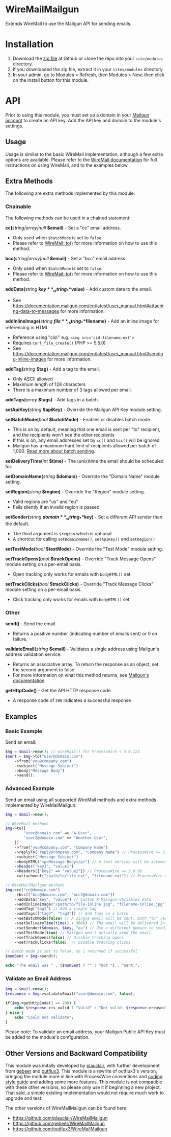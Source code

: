 # WireMailMailgun
Extends WireMail to use the Mailgun API for sending emails.

# Installation
1. Download the [zip file](https://github.com/chriswthomson/WireMailMailgun/archive/master.zip) at Github or clone the repo into your `site/modules` directory.
2. If you downloaded the zip file, extract it in your `sites/modules` directory.
3. In your admin, go to Modules > Refresh, then Modules > New, then click on the Install button for this module.

# API
Prior to using this module, you must set up a domain in your [Mailgun account](https://app.mailgun.com/app/domains) to create an API key. Add the API key and domain to the module's settings.

## Usage
Usage is similar to the basic WireMail implementation, although a few extra options are available. Please refer to the [WireMail documentation](https://processwire.com/api/ref/wire-mail/) for full instructions on using WireMail, and to the examples below.

## Extra Methods
The following are extra methods implemented by this module:

### Chainable
The following methods can be used in a chained statement:

**cc(**_string|array|null_ **$email)** - Set a "cc" email address.
- Only used when `$batchMode` is set to `false`.
- Please refer to [WireMail::to()](https://processwire.com/api/ref/wire-mail/to/) for more information on how to use this method.

**bcc(**_string|array|null_ **$email)** - Set a "bcc" email address.
- Only used when `$batchMode` is set to `false`.
- Please refer to [WireMail::to()](https://processwire.com/api/ref/wire-mail/to/) for more information on how to use this method.

**addData(**_string_ **$key**, _string_ **$value)** - Add custom data to the email.
- See https://documentation.mailgun.com/en/latest/user_manual.html#attaching-data-to-messages for more information.

**addInlineImage(**_string_ **$file**, _string_ **$filename)** - Add an inline image for referencing in HTML
- Reference using "cid:" e.g. `<img src='cid:filename.ext'>`
- Requires `curl_file_create()` (PHP >= 5.5.0)
- See https://documentation.mailgun.com/en/latest/user_manual.html#sending-inline-images for more information.

**addTag(**_string_ **$tag)** - Add a tag to the email.
- Only ASCII allowed
- Maximum length of 128 characters
- There is a maximum number of 3 tags allowed per email.

**addTags(**_array_ **$tags)** - Add tags in a batch.

**setApiKey(**_string_ **$apiKey)** - Override the Mailgun API Key module setting.

**setBatchMode(**_bool_ **$batchMode)** - Enables or disables batch mode.
- This is on by default, meaning that one email is sent per "to" recipient, and the recipients won't see the other recipients
- If this is on, any email addresses set by `cc()` and `bcc()` will be ignored
-  Mailgun has a maximum hard limit of recipients allowed per batch of 1,000. [Read more about batch sending](https://documentation.mailgun.com/user_manual.html#batch-sending).

**setDeliveryTime(**_int_ **$time)** - The (unix)time the email should be scheduled for.

**setDomainName(**_string_ **$domain)** - Override the "Domain Name" module setting.

**setRegion(**_string_ **$region)** - Override the "Region" module setting.
- Valid regions are "us" and "eu"
- Fails silently if an invalid region is passed

**setSender(**_string_ **$domain**, _string_ **$key)** - Set a different API sender than the default.
- The third argument is `$region` which is optional
- A shortcut for calling `setDomainName()`, `setApiKey()` and `setRegion()`

**setTestMode(**_bool_ **$testMode)** - Override the "Test Mode" module setting.

**setTrackOpens(**_bool_ **$trackOpens)** - Override "Track Message Opens" module setting on a per-email basis.
- Open tracking only works for emails with `bodyHTML()` set

**setTrackClicks(**_bool_ **$trackClicks)** - Override "Track Message Clicks" module setting on a per-email basis.
- Click tracking only works for emails with `bodyHTML()` set

### Other

**send()** - Send the email.
- Returns a positive number (indicating number of emails sent) or 0 on failure.

**validateEmail(**_string_ **$email)** - Validates a single address using Mailgun's address validation service.
- Returns an associative array. To return the response as an object, set the second argument to false
- For more information on what this method returns, see [Mailgun's documentation](https://documentation.mailgun.com/api-email-validation.html#email-validation).

**getHttpCode()** - Get the API HTTP response code.
- A response code of `200` indicates a successful response

## Examples

### Basic Example
Send an email:

```php
$mg = $mail->new(); // wireMail() for ProcessWire < 3.0.123
$sent = $mg->to("user@domain.com")
	->from("you@company.com")
	->subject("Message Subject")
	->body("Message Body")
	->send();
```

### Advanced Example
Send an email using all supported WireMail methods and extra methods implemented by WireMailMailgun:
```php
$mg = $mail->new();

// WireMail methods
$mg->to([
		"user@domain.com" => "A User",
		"user2@domain.com" => "Another User",
	])
	->from("you@company.com", "Company Name")
	->replyTo("reply@company.com", "Company Name") // ProcessWire >= 3.0.96
	->subject("Message Subject")
	->bodyHTML("<p>Message Body</p>") // A text version will be automatically created
	->header("key1", "value1")
	->headers(["key2" => "value2"]) // ProcessWire >= 3.0.96
	->attachment("/path/to/file.ext", "filename.ext"); // ProcessWire >= 2.8.62

// WireMailMailgun methods
$mg->cc("cc@domain.com")
	->bcc(["bcc@domain.com", "bcc2@domain.com"])
	->addData("key", "value") // Custom X-Mailgun-Variables data
	->addInlineImage("/path/to/file-inline.jpg", "filename-inline.jpg") // Add inline image
	->addTag("tag1") // Add a single tag
	->addTags(["tag2", "tag3"]) // Add tags in a batch
	->setBatchMode(false) // A single email will be sent, both "to" recipients shown
	->setDeliveryTime(time() + 3600) // The email will be delivered in an hour
	->setSender($domain, $key, "eu") // Use a different domain to send, this one in the EU region
	->setTestMode(true) // Mailgun won't actually send the email
	->setTrackOpens(false) // Disable tracking opens
	->setTrackClicks(false); // Disable tracking clicks

// Batch mode is set to false, so 1 returned if successful
$numSent = $mg->send();

echo "The email was " . ($numSent ? "" : "not ") . "sent.";
```

### Validate an Email Address
```php
$mg = $mail->new();
$response = $mg->validateEmail("user@domain.com", false);

if($mg->getHttpCode() == 200) {
	echo $response->is_valid ? "Valid" : "Not valid: $response->reason";
} else {
	echo "Could not validate";
}
```
Please note: To validate an email address, your Mailgun Public API Key must be added to the module's configuration.

## Other Versions and Backward Compatibility
This module was initally developed by [plauclair](https://github.com/plauclair/), with further development from [gebeer](https://github.com/gebeer) and [outflux3](https://github.com/outflux3/). This module is a rewrite of outflux3's version, bringing the module more in line with ProcessWire conventions and [coding style guide](https://processwire.com/docs/more/coding-style-guide/) and adding some more features. This module is not compatible with these other versions, so please only use it if beginning a new project. That said, a simple existing implementation would not require much work to upgrade and test.

The other versions of WireMailMailgun can be found here:
- https://github.com/plauclair/WireMailMailgun
- https://github.com/gebeer/WireMailMailgun
- https://github.com/outflux3/WireMailMailgun
